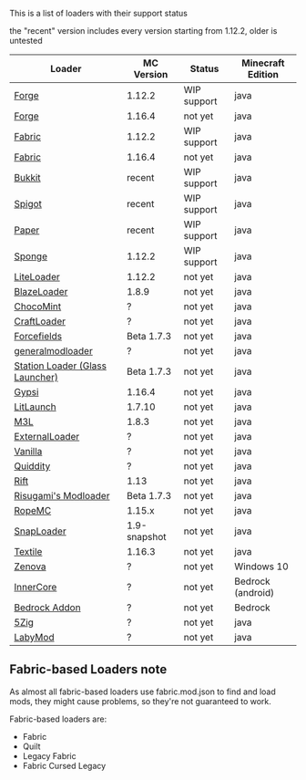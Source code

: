 This is a list of loaders with their support status

the "recent" version includes every version starting from 1.12.2, older is untested

| Loader | MC Version | Status | Minecraft Edition |
| ------ | ---------- | ------ | -------------- |
| [Forge](https://minecraftforge.net) | 1.12.2 | WIP support | java |
| [Forge](https://minecraftforge.net) | 1.16.4 | not yet | java |
| [Fabric](https://github.com/Legacy-Fabric/) | 1.12.2 | WIP support | java |
| [Fabric](https://fabricmc.net) | 1.16.4 | not yet | java |
| [Bukkit](https://dev.bukkit.org) | recent | WIP support | java |
| [Spigot](https://spigotmc.org) | recent | WIP support | java |
| [Paper](https://papermc.io) | recent | WIP support | java |
| [Sponge](https://www.spongepowered.org/) | 1.12.2 | WIP support | java |
| [LiteLoader](https://liteloader.com) | 1.12.2 | not yet | java |
| [BlazeLoader](https://blazeloader.com) | 1.8.9 | not yet | java |
| [ChocoMint](https://github.com/UnderVolt/chocomint) | ? | not yet | java |
| [CraftLoader](https://github.com/canitzp/Craftloader) | ? | not yet | java |
| [Forcefields](https://github.com/jcdwall3/forcefields) | Beta 1.7.3 | not yet | java |
| [generalmodloader](https://github.com/HellHoleStudios/General-ModLoader) | ? | not yet | java |
| [Station Loader (Glass Launcher)](https://github.com/ModificationStation) | Beta 1.7.3 | not yet | java |
| [Gypsi](https://github.com/GypsiMC/Gypsi) | 1.16.4 | not yet | java |
| [LitLaunch](https://github.com/Codetoil/LitLaunch-Source) | 1.7.10 | not yet | java |
| [M3L](https://github.com/Spartan322/M3L) | 1.8.3 | not yet | java |
| [ExternalLoader](https://github.com/MaPePeR/MinecraftExternalModloader) | ? | not yet | java |
| [Vanilla](https://minecraft.net) | ? | not yet | java |
| [Quiddity](https://github.com/Quiddity-Modding/Quiddity-Loader) | ? | not yet | java |
| [Rift](https://github.com/DimensionalDevelopment/Rift) | 1.13 | not yet | java |
| [Risugami's Modloader](https://github.com/coffeenotfound/ModloaderFix-b1.7.3) | Beta 1.7.3 | not yet | java |
| [RopeMC](https://github.com/RopeMC/Rope) | 1.15.x | not yet | java |
| [SnapLoader](https://github.com/canitzp/SnapLoader) | 1.9-snapshot | not yet | java |
| [Textile](https://github.com/TextileLoader/Textile) | 1.16.3 | not yet | java |
| [Zenova](https://github.com/MinecraftZenova/) | ? | not yet | Windows 10 |
| [InnerCore](https://icmods.mineprogramming.org/dev) | ? | not yet | Bedrock (android) |
| [Bedrock Addon](https://bedrock.dev) | ? | not yet | Bedrock |
| [5Zig](https://5zigreborn.eu/) | ? | not yet | java |
| [LabyMod](https://www.labymod.net/index) | ? | not yet | java |


Fabric-based Loaders note
-
As almost all fabric-based loaders use fabric.mod.json to find and load mods, they might cause problems,
so they're not guaranteed to work.

Fabric-based loaders are:
- Fabric
- Quilt
- Legacy Fabric
- Fabric Cursed Legacy
